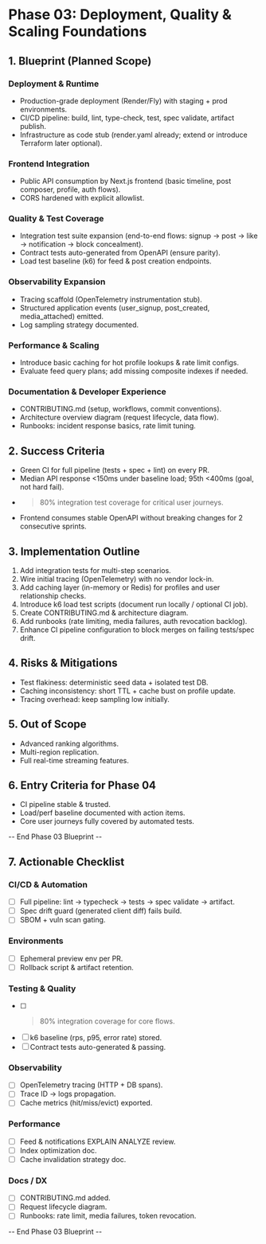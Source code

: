 # Phase 03: Deployment, Quality & Scaling Foundations

## 1. Blueprint (Planned Scope)

### Deployment & Runtime

- Production-grade deployment (Render/Fly) with staging + prod environments.
- CI/CD pipeline: build, lint, type-check, test, spec validate, artifact publish.
- Infrastructure as code stub (render.yaml already; extend or introduce Terraform later optional).

### Frontend Integration

- Public API consumption by Next.js frontend (basic timeline, post composer, profile, auth flows).
- CORS hardened with explicit allowlist.

### Quality & Test Coverage

- Integration test suite expansion (end-to-end flows: signup -> post -> like -> notification -> block concealment).
- Contract tests auto-generated from OpenAPI (ensure parity).
- Load test baseline (k6) for feed & post creation endpoints.

### Observability Expansion

- Tracing scaffold (OpenTelemetry instrumentation stub).
- Structured application events (user_signup, post_created, media_attached) emitted.
- Log sampling strategy documented.

### Performance & Scaling

- Introduce basic caching for hot profile lookups & rate limit configs.
- Evaluate feed query plans; add missing composite indexes if needed.

### Documentation & Developer Experience

- CONTRIBUTING.md (setup, workflows, commit conventions).
- Architecture overview diagram (request lifecycle, data flow).
- Runbooks: incident response basics, rate limit tuning.

## 2. Success Criteria

- Green CI for full pipeline (tests + spec + lint) on every PR.
- Median API response <150ms under baseline load; 95th <400ms (goal, not hard fail).
- > 80% integration test coverage for critical user journeys.
- Frontend consumes stable OpenAPI without breaking changes for 2 consecutive sprints.

## 3. Implementation Outline

1. Add integration tests for multi-step scenarios.
2. Wire initial tracing (OpenTelemetry) with no vendor lock-in.
3. Add caching layer (in-memory or Redis) for profiles and user relationship checks.
4. Introduce k6 load test scripts (document run locally / optional CI job).
5. Create CONTRIBUTING.md & architecture diagram.
6. Add runbooks (rate limiting, media failures, auth revocation backlog).
7. Enhance CI pipeline configuration to block merges on failing tests/spec drift.

## 4. Risks & Mitigations

- Test flakiness: deterministic seed data + isolated test DB.
- Caching inconsistency: short TTL + cache bust on profile update.
- Tracing overhead: keep sampling low initially.

## 5. Out of Scope

- Advanced ranking algorithms.
- Multi-region replication.
- Full real-time streaming features.

## 6. Entry Criteria for Phase 04

- CI pipeline stable & trusted.
- Load/perf baseline documented with action items.
- Core user journeys fully covered by automated tests.

-- End Phase 03 Blueprint --
## 7. Actionable Checklist

### CI/CD & Automation
- [ ] Full pipeline: lint → typecheck → tests → spec validate → artifact.
- [ ] Spec drift guard (generated client diff) fails build.
- [ ] SBOM + vuln scan gating.

### Environments
- [ ] Ephemeral preview env per PR.
- [ ] Rollback script & artifact retention.

### Testing & Quality
- [ ] >80% integration coverage for core flows.
- [ ] k6 baseline (rps, p95, error rate) stored.
- [ ] Contract tests auto-generated & passing.

### Observability
- [ ] OpenTelemetry tracing (HTTP + DB spans).
- [ ] Trace ID → logs propagation.
- [ ] Cache metrics (hit/miss/evict) exported.

### Performance
- [ ] Feed & notifications EXPLAIN ANALYZE review.
- [ ] Index optimization doc.
- [ ] Cache invalidation strategy doc.

### Docs / DX
- [ ] CONTRIBUTING.md added.
- [ ] Request lifecycle diagram.
- [ ] Runbooks: rate limit, media failures, token revocation.

-- End Phase 03 Blueprint --
